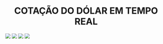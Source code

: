 <!--DOLAR EM TEMPO REAL-->
<h1 align="center">COTAÇÃO DO DÓLAR EM TEMPO REAL</h1>
<img align="center" src="https://i.pinimg.com/originals/cd/e3/73/cde373fc50299f8b7ff39b4f1ef019cb.gif">
<img align="center" src="https://scontent.fmii2-2.fna.fbcdn.net/v/t1.6435-9/194751185_998909210849083_3015919522679425997_n.png?_nc_cat=101&ccb=1-5&_nc_sid=730e14&_nc_ohc=Q33ii5-FzVIAX9pk1IH&tn=kiJ4KAzIMnz0TeaC&_nc_ht=scontent.fmii2-2.fna&oh=00_AT_8hAqxAnmvP2vekoja3mcc59gRmQ537GAE6134J9Qmng&oe=62688D11">
<img align="center" src="https://scontent.fmii2-1.fna.fbcdn.net/v/t1.6435-9/121617662_844224739650865_3002793775791073812_n.jpg?_nc_cat=110&ccb=1-5&_nc_sid=730e14&_nc_ohc=BYt0RnsvF6IAX_q7Cbl&_nc_ht=scontent.fmii2-1.fna&oh=00_AT_ApscO8x9DCbZb369bIVrKXlnjmzwR3NOQAGW6jQrdNQ&oe=626995B1">
<img align="center" src="https://scontent.fmii2-1.fna.fbcdn.net/v/t1.6435-9/79134638_607394660000542_5105162767006957568_n.jpg?stp=dst-jpg_p843x403&_nc_cat=104&ccb=1-5&_nc_sid=730e14&_nc_aid=0&_nc_ohc=9ouh0dvDyvsAX_632ZL&_nc_ht=scontent.fmii2-1.fna&oh=00_AT8Yw2JFi7wuBbh6LabQ0M5V5E4CssSHFUwY5N79PtxsrQ&oe=626873A0">

